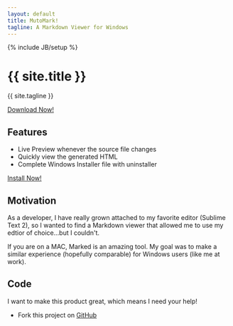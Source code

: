 ```yaml
---
layout: default
title: MutoMark!
tagline: A Markdown Viewer for Windows
---
```

{% include JB/setup %}

<div class="hero-unit">
  <h1>{{ site.title }}</h1>
  <p>{{ site.tagline }}</p>
  <a class="btn btn-primary" href="{{ site.installer_url }}">Download Now!</a>
</div>

<div class="row">

  <span class="span4">
    <h2>Features</h2>
    <ul>
      <li>Live Preview whenever the source file changes</li>
      <li>Quickly view the generated HTML</li>
      <li>Complete Windows Installer file with uninstaller</li>
    </ul>
    <a href="help/installation.html" class="btn btn-success">Install Now!</a>
  </span>

  <span class="span4">
    <h2>Motivation</h2>
    <p>
      As a developer, I have really grown attached to my favorite editor (Sublime Text 2), so I wanted to find 
      a Markdown viewer that allowed me to use my edtior of choice...but I couldn't.
    </p>
    <p>
      If you are on a MAC, <a href-"http://markedapp.com/">Marked</a> is an amazing tool. My goal was to make a similar experience (hopefully comparable) 
      for Windows users (like me at work).
    </p>
  </span>
  <span class="span4">
    <h2>Code</h2>
    <p>I want to make this product great, which means I need your help!</p>
    <ul>
      <li>Fork this project on <a href="http://github.com/davidmuto/muto-mark">GitHub</a>
    </ul>
  </span>

</div>

<!-- Here's a sample "posts list".

<ul class="posts">
  {% for post in site.posts %}
    <li><span>{{ post.date | date_to_string }}</span> &raquo; <a href="{{ BASE_PATH }}{{ post.url }}">{{ post.title }}</a></li>
  {% endfor %}
</ul> -->